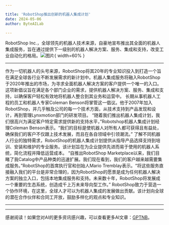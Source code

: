 ```yaml
---

title: 'RobotShop推出创新的机器人集成计划'
date: 2024-05-06
author: ByteAILab

---
```


RobotShop Inc.，全球领先的机器人技术来源，自豪地宣布推出其全面的机器人集成服务，旨在通过提供下一级别的机器人解决方案、服务、集成和支持，改变工业自动化的格局。![图片](https://ai-techpark.com/wp-content/uploads/2024/05/RobotShop-la-960x540.jpg){ width=60% }

---

作为一切机器人的头号来源，RobotShop将其20年的专业知识投入到打造一个旨在满足全球各行业不断发展需求的新计划中。机器人集成服务将融入RobotShop于2020年推出的市场，为寻求全面机器人解决方案的客户提供一个唯一的入口。这项新倡议旨在满足各个部门企业的需求，提供机器人解决方案、服务、集成和支持，以确保客户轻松有效地将机器人整合到其业务和运营中。
长期从事机器人工程的员工和机器人专家Coleman Benson将掌管这一倡议。他于2007年加入RobotShop，并几乎触及公司的每一个技术方面，从技术支持到产品发现和设计，再到管理Lynxmotion部门的研发项目。
“随着我们推出机器人集成计划，我们很高兴为满足客户特定需求提供新的支持水平，”Robotshop机器人集成计划经理Coleman Benson表示。“我们的目标是使机器人对所有人都可获得且有益处，确保我们的客户不仅跟上技术发展，而且在各自领域中引领潮流。”
了解不同机器人行业的独特需求，RobotShop的机器人集成计划提供从指导产品选择支持到培训、安装和维护的专业服务。该计划旨在为企业提供先进而易于使用的机器人系统，简化流程并降低运营成本。
“自推出RobotShop Marketplace以来，我们目睹了我Catalog中产品种类的迅速扩展。我们现在看到，我们的客户越来越需要集成服务。”RobotShop的首席执行官和创始人Mario Tremblay表示。“将这些服务直接融入我们的平台是非常合理的，因为RobotShop的愿景是成为任何机器人解决方案的独立入口，包括本地集成服务和支持。未来数十年，RobotShop将发展成一个重要的生态系统，创造成千上万未来导向型工作。”
RobotShop致力于营造一个协作环境，在这里，全球人才可以为机器人集成的发展做出贡献。该计划向全球的潜在合作伙伴和合同工开放，鼓励多样化的观点和专业知识。

---
---
感谢阅读！如果您对AI的更多资讯感兴趣，可以查看更多AI文章：[GPTNB](https://gptnb.com)。